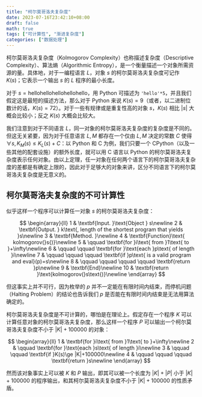 ```yaml
---
title: "柯尔莫哥洛夫复杂度"
date: 2023-07-16T23:42:10+08:00
draft: false
math: true
tags: ["可计算性", "渐进复杂度"]
categories: ["数据处理"]
---
```


柯尔莫哥洛夫复杂度（Kolmogorov Complexity）也称描述复杂度（Descriptive Complexity）、算法熵（Algorithmic Entropy），是一个衡量描述一个对象所需资源的量。具体地，对于一编程语言 $L$，对象 $s$ 的柯尔莫哥洛夫复杂度可记作 $K(s)$；它表示一个输出 $s$ 的 $L$ 程序的最小长度。

对于 $s=\text{hellohellohellohellohello}$，用 Python 可描述为 `'hello'*5`，并且我们假定这是最短的描述方法，那么对于 Python 来说 $K(s)=9$（或者，以二进制位数计的话，$K(s)=72$）。对于一些有规律或是重复性高的对象 $s$，$K(s)$ 相比 $|s|$ 大概会比较小；反之 $K(s)$ 大概会比较大。

我们注意到对于不同语言 $L$，同一对象的柯尔莫哥洛夫复杂度的复杂度是不同的。但这无关紧要，因为对于任意语言 $L, M$ 都存在一个仅由 $L,M$ 决定的常数 $C$ 使得 $\forall s, K_M(s) \le K_L(s) + C$：以 Python 和 C 为例，我们只要一个 CPython（以及一些其他的配套设施）的额外长度，就可以用 C 语言以 Python 的柯尔莫哥洛夫复杂度表示任何对象。由以上定理，任一对象在任何两个语言下的柯尔莫哥洛夫复杂度的差都是有确定上限的，因此对于足够大的对象来讲，区分不同语言下的柯尔莫哥洛夫复杂度是无意义的。

## 柯尔莫哥洛夫复杂度的不可计算性

似乎这样一个程序可以计算任一对象 $s$ 的柯尔莫哥洛夫复杂度：

$$
\begin{array}{ll}
1 & \textbf{Input. }\text{Object } s\newline
2 & \textbf{Output. } k\text{, length of the shortest program that yields }s\newline
3 & \textbf{Method. }\newline
4 & \textbf{Function}\text{ kolmogorov(}s{)}\newline
5 & \qquad \textbf{for }i\text{ from }1\text{ to }+\infty\newline
6 & \qquad \qquad \textbf{for }\text{each }p\text{ of length }i\newline
7 & \qquad \qquad \qquad \textbf{if }p\text{ is a valid program and eval}(p)=s\newline
8 & \qquad \qquad \qquad \qquad \textbf{return }p\newline
9 & \textbf{End}\newline
10 & \textbf{return }\text{kolmogorov(}s\text{)}\newline
\end{array}
$$

但这事实上并不可行，因为枚举的 $p$ 并不一定能在有限时间内结束，而停机问题（Halting Problem）的结论也告诉我们 $p$ 是否能在有限时间内结束是无法用算法确定的。

柯尔莫哥洛夫复杂度是不可计算的，哪怕是在理论上。假定存在一个程序 $K$ 可以计算任意对象的柯尔莫哥洛夫复杂度，那么这样一个程序 $P$ 可以输出一个柯尔莫哥洛夫复杂度不小于 $|K|+100000$ 的对象：

$$
\begin{array}{ll}
1 & \textbf{for }i\text{ from }1\text{ to }+\infty\newline
2 & \qquad \textbf{for }\text{each }s\text{ of length }i\newline
3 & \qquad \qquad \textbf{if }K(s)\ge |K|+100000\newline
4 & \qquad \qquad \qquad \textbf{return }s\newline
\end{array}
$$

然而该对象事实上可以被 $K$ 和 $P$ 输出，即其可以被一个长度为 $|K|+|P|$ 小于 $|K|+100000$ 的程序输出，和其柯尔莫哥洛夫复杂度不小于 $|K|+100000$ 的性质矛盾。